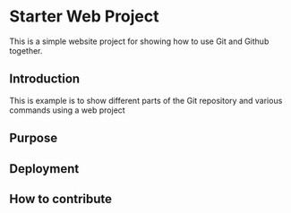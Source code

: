 # Starter Web Project

This is a simple website project for showing how to use Git and Github together.

## Introduction

This is example is to show different parts of the Git repository and various commands using a web project

## Purpose

## Deployment

## How to contribute